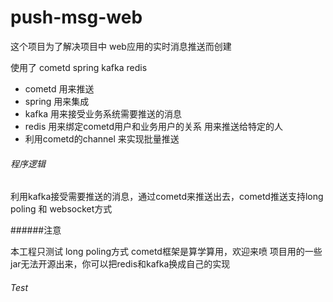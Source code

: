 # push-msg-web

这个项目为了解决项目中 web应用的实时消息推送而创建

使用了 cometd spring kafka redis

* cometd 用来推送
* spring 用来集成
* kafka 用来接受业务系统需要推送的消息
* redis 用来绑定cometd用户和业务用户的关系 用来推送给特定的人
* 利用cometd的channel 来实现批量推送

###### 程序逻辑

利用kafka接受需要推送的消息，通过cometd来推送出去，cometd推送支持long poling 和 websocket方式

######注意

本工程只测试 long poling方式
cometd框架是算学算用，欢迎来喷
项目用的一些jar无法开源出来，你可以把redis和kafka换成自己的实现

###### Test

